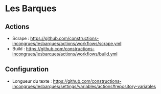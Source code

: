 # Les Barques

## Actions

- Scrape : https://github.com/constructions-incongrues/lesbarques/actions/workflows/scrape.yml
- Build : https://github.com/constructions-incongrues/lesbarques/actions/workflows/build.yml

## Configuration

- Longueur du texte : <https://github.com/constructions-incongrues/lesbarques/settings/variables/actions#repository-variables>
